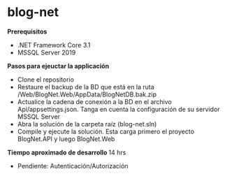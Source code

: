 # blog-net

<b>Prerequisitos</b>
- .NET Framework Core 3.1
- MSSQL Server 2019

<b>Pasos para ejeuctar la applicación</b>
- Clone el repositorio
- Restaure el backup de la BD que está en la ruta /Web/BlogNet.Web/AppData/BlogNetDB.bak.zip
- Actualice la cadena de conexión a la BD en el archivo Api/appsettings.json. Tanga en cuenta la configuración de su servidor MSSQL Server
- Abra la solución de la carpeta raíz (blog-net.sln)
- Compile y ejecute la solución. Esta carga primero el proyecto BlogNet.API y luego BlogNet.Web

<b>Tiempo aproximado de desarrollo </b>
14 hrs

- Pendiente: Autenticación/Autorización
